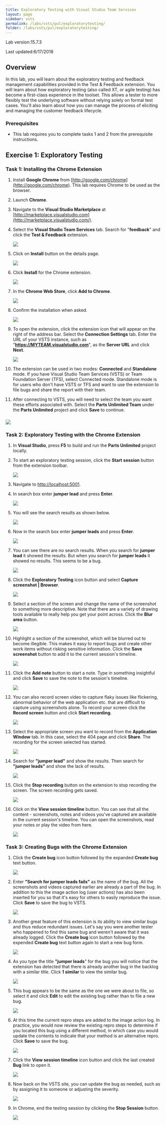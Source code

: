 ```yaml
---
title: Exploratory Testing with Visual Studio Team Services
layout: page
sidebar: vsts
permalink: /labs/vsts/pul/exploratorytesting/
folder: /labs/vsts/pul/exploratorytesting/
---
```


Lab version:15.7.3

Last updated:6/17/2018

<a name="Overview"></a>
## Overview ##

In this lab, you will learn about the exploratory testing and feedback management capabilities provided in the Test & Feedback extension. You will learn about how exploratory testing (also called XT, or agile testing) has become a first-class experience in the toolset. This allows a tester to more flexibly test the underlying software without relying solely on formal test cases. You'll also learn about how you can manage the process of eliciting and managing the customer feedback lifecycle.

<a name="Prerequisites"></a>
### Prerequisites ###

- This lab requires you to complete tasks 1 and 2 from the prerequisite instructions.

<a name="Exercise1"></a>
## Exercise 1: Exploratory Testing ##

<a name="Ex1Task1"></a>
### Task 1: Installing the Chrome Extension ###

1. Install **Google Chrome** from [http://google.com/chrome](http://google.com/chrome). This lab requires Chrome to be used as the browser.

1. Launch **Chrome**.

1. Navigate to the **Visual Studio Marketplace** at [http://marketplace.visualstudio.com](http://marketplace.visualstudio.com/).

1. Select the **Visual Studio Team Services** tab. Search for "**feedback**" and click the **Test & Feedback** extension.

    ![](images/000.png)

1. Click on **Install** button on the details page.

    ![](images/001.png)

1. Click **Install** for the Chrome extension.

    ![](images/002.png)

1. In the **Chrome Web Store**, click **Add to Chrome**.

    ![](images/003.png)

1. Confirm the installation when asked.

    ![](images/004.png)

1. To open the extension, click the extension icon that will appear on the right of the address bar. Select the **Connection Settings** tab. Enter the URL of your VSTS instance, such as "**https://MYTEAM.visualstudio.com**", as the **Server URL** and click **Next**.

    ![](images/005.png)

1. The extension can be used in two modes: **Connected** and **Standalone** mode. If you have Visual Studio Team Services (VSTS) or Team Foundation Server (TFS), select Connected mode. Standalone mode is for users who don't have VSTS or TFS and want to use the extension to file bugs and share the report with their team.

1. After connecting to VSTS, you will need to select the team you want these efforts associated with. Select the **Parts Unlimited Team** under the **Parts Unlimited** project and click **Save** to continue.

<a name="![](images/006.png)"></a>
### ![](images/006.png) ###

<a name="Ex1Task2"></a>
### Task 2: Exploratory Testing with the Chrome Extension ###

1. In **Visual Studio**, press **F5** to build and run the **Parts Unlimited** project locally.

1. To start an exploratory testing session, click the **Start session** button from the extension toolbar.

    ![](images/007.png)

1. Navigate to [http://localhost:5001](http://localhost:5001/).

1. In search box enter **jumper lead** and press **Enter**.

    ![](images/008.png)

1. You will see the search results as shown below.

    ![](images/009.png)

1. Now in the search box enter **jumper leads** and press **Enter**.

    ![](images/010.png)

1. You can see there are no search results. When you search for **jumper lead** it showed the results. But when you search for **jumper leads** it showed no results. This seems to be a bug. 

    ![](images/011.png)

1. Click the **Exploratory Testing** icon button and select **Capture screenshot | Browser**.

    ![](images/012.png)

1. Select a section of the screen and change the name of the screenshot to something more descriptive. Note that there are a variety of drawing tools available to really help you get your point across. Click the **Blur area** button.

    ![](images/013.png)

1. Highlight a section of the screenshot, which will be blurred out to become illegible. This makes it easy to report bugs and create other work items without risking sensitive information. Click the **Save screenshot** button to add it to the current session's timeline.

    ![](images/014.png)

1. Click the **Add note** button to start a note. Type in something insightful and click **Save** to save the note to the session's timeline.

    ![](images/015.png)

1. You can also record screen video to capture flaky issues like flickering, abnormal behavior of the web application etc. that are difficult to capture using screenshots alone. To record your screen click the **Record screen** button and click **Start recording**.

    ![](images/016.png)

1. Select the appropriate screen you want to record from the **Application Window** tab. In this case, select the 404 page and click **Share**. The recording for the screen selected has started.

    ![](images/017.png)

1. Search for **"jumper lead"** and show the results. Then search for **"jumper leads"** and show the lack of results.

    ![](images/018.png)

1. Click the **Stop recording** button on the extension to stop recording the screen. The screen recording gets saved.

    ![](images/019.png)

1. Click on the **View session timeline** button. You can see that all the content - screenshots, notes and videos you've captured are available in the current session's timeline. You can open the screenshots, read your notes or play the video from here.

    ![](images/020.png)

<a name="Ex1Task3"></a>
### Task 3: Creating Bugs with the Chrome Extension ###

1. Click the **Create bug** icon button followed by the expanded **Create bug** text button.

    ![](images/021.png)

1. Enter **"Search for jumper leads fails"** as the name of the bug. All the screenshots and videos captured earlier are already a part of the bug. In addition to this the image action log (user actions) has also been inserted for you so that it's easy for others to easily reproduce the issue. Click **Save** to save the bug to VSTS.

    ![](images/022.png)

1. Another great feature of this extension is its ability to view similar bugs and thus reduce redundant issues. Let's say you were another tester who happened to find this same bug and weren't aware that it was already logged. Click the **Create bug** icon button followed by the expended **Create bug** text button again to start a new bug form.

    ![](images/023.png)

1. As you type the title **"jumper leads**" for the bug you will notice that the extension has detected that there is already another bug in the backlog with a similar title. Click **1 similar** to view the similar bug.

    ![](images/024.png)

1. This bug appears to be the same as the one we were about to file, so select it and click **Edit** to edit the existing bug rather than to file a new bug.

    ![](images/025.png)

1. At this time the current repro steps are added to the image action log. In practice, you would now review the existing repro steps to determine if you located this bug using a different method, in which case you would update the contents to indicate that your method is an alternative repro. Click **Save** to save the bug.

    ![](images/026.png)

1. Click the **View session timeline** icon button and click the last created **Bug** link to open it.

    ![](images/027.png)

1. Now back on the VSTS site, you can update the bug as needed, such as by assigning it to someone or adjusting the severity.

    ![](images/028.png)

1. In Chrome, end the testing session by clicking the **Stop Session** button.

    ![](images/029.png)

